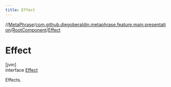 ```yaml
---
title: Effect
---
```

//[MetaPhrase](../../../../index.html)/[com.github.diegoberaldin.metaphrase.feature.main.presentation](../../index.html)/[RootComponent](../index.html)/[Effect](index.html)



# Effect



[jvm]\
interface [Effect](index.html)

Effects.



